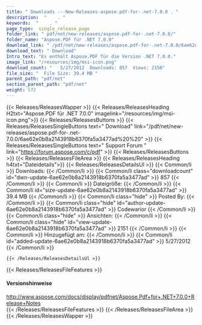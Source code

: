 ```yaml
---
title: " Downloads ---New-Releases-aspose.pdf-for-.net-7.0.0 . "
description:  "    . " 
keywords:  "    . " 
page_type:  single_release_page
folder_link: " pdf/net/new-releases/aspose.pdf-for-.net-7.0.0/"
folder_name: "Aspose.PDF für .NET 7.0.0"
download_link: " /pdf/net/new-releases/aspose.pdf-for-.net-7.0.0/6ae62e0b8a2143918b6370fa5a3477ad"
download_text: " Download"
Intro_text: "Es enthält Aspose.PDF für die Version .NET 7.0.0."
image_link: "/resources/img/msi-icon.png"
download_count: "   5/27/2012  Downloads: 857  Views: 2150"
file_size: "  File Size: 39.4 MB "
parent_path: "pdf/net"
section_parent_path: "pdf/net"
weight: 572
---
```


{{< Releases/ReleasesWapper >}}
  {{< Releases/ReleasesHeading H2txt="Aspose.PDF für .NET 7.0.0" imagelink="/resources/img/msi-icon.png">}}
  {{< Releases/ReleasesButtons >}}
    {{< Releases/ReleasesSingleButtons text=" Download" link="/pdf/net/new-releases/aspose.pdf-for-.net-7.0.0/6ae62e0b8a2143918b6370fa5a3477ad%20%20" >}}
    {{< Releases/ReleasesSingleButtons text=" Support Forum " link="https://forum.aspose.com/c/pdf" >}}
  {{< Releases/ReleasesButtons >}}
  {{< Releases/ReleasesFileArea >}}
    {{< Releases/ReleasesHeading h4txt="Dateidetails">}}
    {{< Releases/ReleasesDetailsUl >}}
            {{< Common/li >}} Downloads: {{< /Common/li >}}
      {{< Common/li class="downloadcount" id="dwn-update-6ae62e0b8a2143918b6370fa5a3477ad" >}} 857 {{< /Common/li >}}
      {{< Common/li >}} Dateigröße: {{< /Common/li >}}
      {{< Common/li id="size-update-6ae62e0b8a2143918b6370fa5a3477ad" >}} 39.4 MB {{< /Common/li >}} 
      {{< Common/li  class="hide" >}} Posted By: {{< /Common/li >}} 
      {{< Common/li class="hide" id="author-update-6ae62e0b8a2143918b6370fa5a3477ad" >}} Codewarior {{< /Common/li >}}
      {{< Common/li class="hide" >}} Ansichten: {{< /Common/li >}}
      {{< Common/li class="hide" id="view-update-6ae62e0b8a2143918b6370fa5a3477ad" >}} 2151 {{< /Common/li >}}
      {{< Common/li >}} Hinzugefügt am: {{< /Common/li >}}
      {{< Common/li id="added-update-6ae62e0b8a2143918b6370fa5a3477ad" >}} 5/27/2012 {{< /Common/li >}} 

    {{< /Releases/ReleasesDetailsUl >}}

  {{< Releases/ReleasesFileFeatures >}}
      <h4>Versionshinweise</h4><div> <a href="http://www.aspose.com/docs/display/pdfnet/Aspose.Pdf+for+.NET+7.0.0+Release+Notes">http://www.aspose.com/docs/display/pdfnet/Aspose.Pdf+for+.NET+7.0.0+Release+Notes</a></div>
  {{< /Releases/ReleasesFileFeatures >}}
 {{< /Releases/ReleasesFileArea >}}
{{< /Releases/ReleasesWapper >}}



